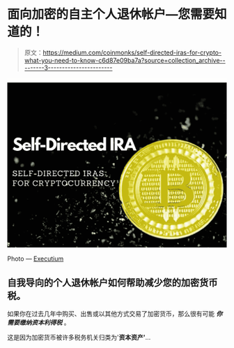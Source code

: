 # 面向加密的自主个人退休帐户—您需要知道的！

> 原文：<https://medium.com/coinmonks/self-directed-iras-for-crypto-what-you-need-to-know-c6d87e09ba7a?source=collection_archive---------3----------------------->

![](img/58c406f68499f197bcd406418cfc67d7.png)

Photo — [Executium](https://unsplash.com/@executium?utm_source=medium&utm_medium=referral)

## 自我导向的个人退休帐户如何帮助减少您的加密货币税。

如果你在过去几年中购买、出售或以其他方式交易了加密货币，那么很有可能 ***你需要缴纳资本利得税*** 。

这是因为加密货币被许多税务机关归类为'**资本资产'**…